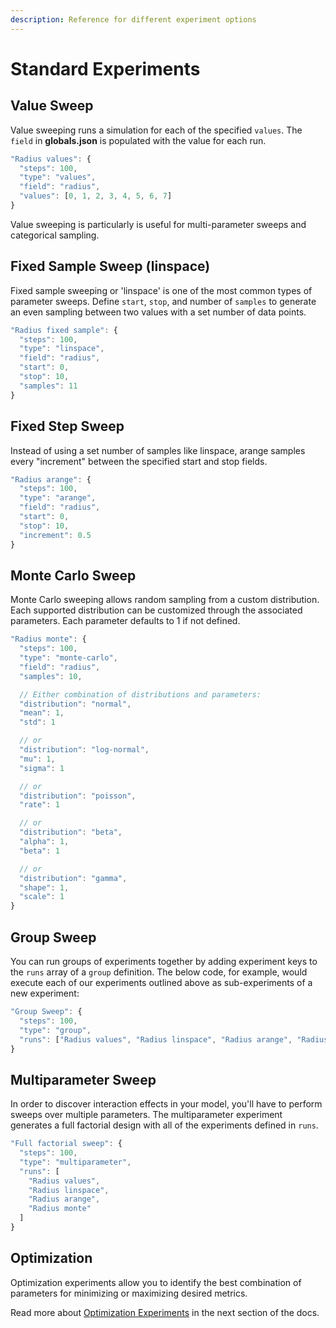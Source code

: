 ```yaml
---
description: Reference for different experiment options
---
```


# Standard Experiments

## Value Sweep

Value sweeping runs a simulation for each of the specified `values`. The `field` in **globals.json** is populated with the value for each run.

```javascript
"Radius values": {
  "steps": 100,
  "type": "values",
  "field": "radius",
  "values": [0, 1, 2, 3, 4, 5, 6, 7]
}
```

<Hint style="info">
Value sweeping is particularly is useful for multi-parameter sweeps and categorical sampling.
</Hint>

## Fixed Sample Sweep \(linspace\)

Fixed sample sweeping or 'linspace' is one of the most common types of parameter sweeps. Define `start`, `stop`, and number of `samples` to generate an even sampling between two values with a set number of data points.

```javascript
"Radius fixed sample": {
  "steps": 100,
  "type": "linspace",
  "field": "radius",
  "start": 0,
  "stop": 10,
  "samples": 11
}
```

## Fixed Step Sweep

Instead of using a set number of samples like linspace, arange samples every "increment" between the specified start and stop fields.

```javascript
"Radius arange": {
  "steps": 100,
  "type": "arange",
  "field": "radius",
  "start": 0,
  "stop": 10,
  "increment": 0.5
}
```

## Monte Carlo Sweep

Monte Carlo sweeping allows random sampling from a custom distribution. Each supported distribution can be customized through the associated parameters. Each parameter defaults to 1 if not defined.

```javascript
"Radius monte": {
  "steps": 100,
  "type": "monte-carlo",
  "field": "radius",
  "samples": 10,

  // Either combination of distributions and parameters:
  "distribution": "normal",
  "mean": 1,
  "std": 1

  // or
  "distribution": "log-normal",
  "mu": 1,
  "sigma": 1

  // or  
  "distribution": "poisson",
  "rate": 1

  // or  
  "distribution": "beta",
  "alpha": 1,
  "beta": 1

  // or  
  "distribution": "gamma",
  "shape": 1,
  "scale": 1
}
```

## Group Sweep

You can run groups of experiments together by adding experiment keys to the `runs` array of a `group` definition. The below code, for example, would execute each of our experiments outlined above as sub-experiments of a new experiment:

```javascript
"Group Sweep": {
  "steps": 100,
  "type": "group",
  "runs": ["Radius values", "Radius linspace", "Radius arange", "Radius monte"]
}
```

## Multiparameter Sweep

In order to discover interaction effects in your model, you'll have to perform sweeps over multiple parameters. The multiparameter experiment generates a full factorial design with all of the experiments defined in `runs`.

```javascript
"Full factorial sweep": {
  "steps": 100,
  "type": "multiparameter",
  "runs": [
    "Radius values", 
    "Radius linspace", 
    "Radius arange", 
    "Radius monte"
  ]
}
```

## Optimization

<Hint style="info">
Optimization experiments allow you to identify the best combination of parameters for minimizing or maximizing desired metrics.
</Hint>

Read more about [Optimization Experiments](optimization-experiments/) in the next section of the docs.

